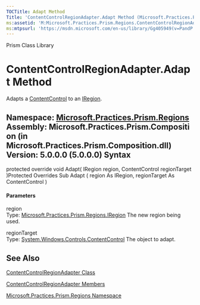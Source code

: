 ```yaml
---
TOCTitle: Adapt Method
Title: 'ContentControlRegionAdapter.Adapt Method (Microsoft.Practices.Prism.Regions)'
ms:assetid: 'M:Microsoft.Practices.Prism.Regions.ContentControlRegionAdapter.Adapt(Microsoft.Practices.Prism.Regions.IRegion,System.Windows.Controls.ContentControl)'
ms:mtpsurl: 'https://msdn.microsoft.com/en-us/library/Gg405949(v=PandP.50)'
---
```


Prism Class Library

ContentControlRegionAdapter.Adapt Method
============================================

Adapts a [ContentControl](http://msdn2.microsoft.com/en-us/library/ms609797) to an [IRegion](https://msdn.microsoft.com/t:microsoft.practices.prism.regions.iregion).

**Namespace:** [Microsoft.Practices.Prism.Regions](https://msdn.microsoft.com/n:microsoft.practices.prism.regions)
**Assembly:** Microsoft.Practices.Prism.Composition (in Microsoft.Practices.Prism.Composition.dll) Version: 5.0.0.0 (5.0.0.0)
Syntax
------

<span id="syntaxToggle"></span>protected override void Adapt( IRegion region, ContentControl regionTarget )Protected Overrides Sub Adapt ( region As IRegion, regionTarget As ContentControl )
#### Parameters

region  
Type: [Microsoft.Practices.Prism.Regions.IRegion](https://msdn.microsoft.com/t:microsoft.practices.prism.regions.iregion)
The new region being used.

regionTarget  
Type: [System.Windows.Controls.ContentControl](http://msdn2.microsoft.com/en-us/library/ms609797)
The object to adapt.

See Also
--------


[ContentControlRegionAdapter Class](https://msdn.microsoft.com/t:microsoft.practices.prism.regions.contentcontrolregionadapter)

[ContentControlRegionAdapter Members](https://msdn.microsoft.com/allmembers.t:microsoft.practices.prism.regions.contentcontrolregionadapter)

[Microsoft.Practices.Prism.Regions Namespace](https://msdn.microsoft.com/n:microsoft.practices.prism.regions)
